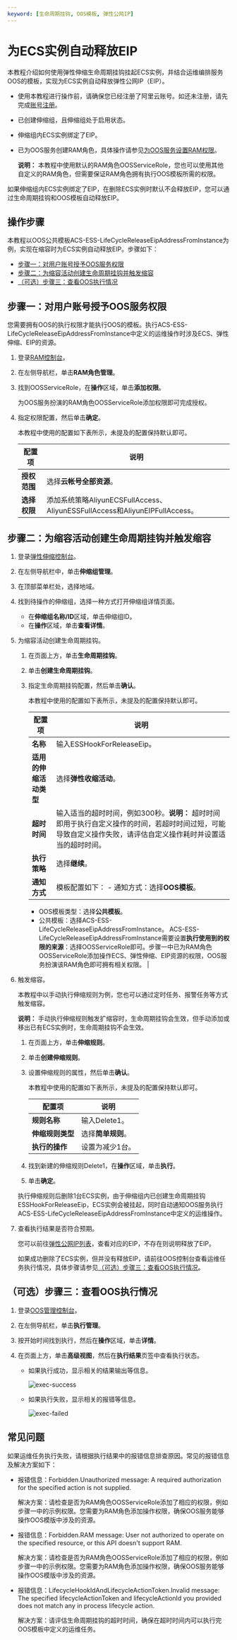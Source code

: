 ```yaml
---
keyword: [生命周期挂钩, OOS模板, 弹性公网IP]
---
```


# 为ECS实例自动释放EIP

本教程介绍如何使用弹性伸缩生命周期挂钩挂起ECS实例，并结合运维编排服务OOS的模板，实现为ECS实例自动释放弹性公网IP（EIP）。

-   使用本教程进行操作前，请确保您已经注册了阿里云账号。如还未注册，请先完成[账号注册](https://account.aliyun.com/register/register.htm?)。
-   已创建伸缩组，且伸缩组处于启用状态。
-   伸缩组内ECS实例绑定了EIP。
-   已为OOS服务创建RAM角色，具体操作请参见[为OOS服务设置RAM权限](https://help.aliyun.com/document_detail/120810.html)。

    **说明：** 本教程中使用默认的RAM角色OOSServiceRole，您也可以使用其他自定义的RAM角色，但需要保证RAM角色拥有执行OOS模板所需的权限。


如果伸缩组内ECS实例绑定了EIP，在删除ECS实例时默认不会释放EIP，您可以通过生命周期挂钩和OOS模板自动释放EIP。

## 操作步骤

本教程以OOS公共模板ACS-ESS-LifeCycleReleaseEipAddressFromInstance为例，实现在缩容时为ECS实例自动释放EIP。步骤如下：

-   [步骤一：对用户账号授予OOS服务权限](#section_s15_4c5_ood)
-   [步骤二：为缩容活动创建生命周期挂钩并触发缩容](#section_shy_jwq_ikb)
-   [（可选）步骤三：查看OOS执行情况](#section_9hc_1yk_mzz)

## 步骤一：对用户账号授予OOS服务权限

您需要拥有OOS的执行权限才能执行OOS的模板。执行ACS-ESS-LifeCycleReleaseEipAddressFromInstance中定义的运维操作时涉及ECS、弹性伸缩、EIP的资源。

1.  登录[RAM控制台](https://ram.console.aliyun.com/)。

2.  在左侧导航栏，单击**RAM角色管理**。

3.  找到OOSServiceRole，在**操作**区域，单击**添加权限**。

    为OOS服务扮演的RAM角色OOSServiceRole添加权限即可完成授权。

4.  指定权限配置，然后单击**确定**。

    本教程中使用的配置如下表所示，未提及的配置保持默认即可。

    |配置项|说明|
    |---|--|
    |**授权范围**|选择**云帐号全部资源**。|
    |**选择权限**|添加系统策略AliyunECSFullAccess、AliyunESSFullAccess和AliyunEIPFullAccess。|


## 步骤二：为缩容活动创建生命周期挂钩并触发缩容

1.  登录[弹性伸缩控制台](https://essnew.console.aliyun.com/)。

2.  在左侧导航栏中，单击**伸缩组管理**。

3.  在顶部菜单栏处，选择地域。

4.  找到待操作的伸缩组，选择一种方式打开伸缩组详情页面。

    -   在**伸缩组名称/ID**区域，单击伸缩组ID。
    -   在**操作**区域，单击**查看详情**。
5.  为缩容活动创建生命周期挂钩。

    1.  在页面上方，单击**生命周期挂钩**。

    2.  单击**创建生命周期挂钩**。

    3.  指定生命周期挂钩配置，然后单击**确认**。

        本教程中使用的配置如下表所示，未提及的配置保持默认即可。

        |配置项|说明|
        |---|--|
        |**名称**|输入ESSHookForReleaseEip。|
        |**适用的伸缩活动类型**|选择**弹性收缩活动**。|
        |**超时时间**|输入适当的超时时间，例如300秒。**说明：** 超时时间即用于执行自定义操作的时间，若超时时间过短，可能导致自定义操作失败，请评估自定义操作耗时并设置适当的超时时间。 |
        |**执行策略**|选择**继续**。|
        |**通知方式**|模板配置如下：        -   通知方式：选择**OOS模板**。
        -   OOS模板类型：选择**公共模板**。
        -   公共模板：选择ACS-ESS-LifeCycleReleaseEipAddressFromInstance。
ACS-ESS-LifeCycleReleaseEipAddressFromInstance需要设置**执行使用到的权限的来源**：选择OOSServiceRole即可。步骤一中已为RAM角色OOSServiceRole添加操作ECS、弹性伸缩、EIP资源的权限，OOS服务扮演该RAM角色即可拥有相关权限。 |

6.  触发缩容。

    本教程中以手动执行伸缩规则为例，您也可以通过定时任务、报警任务等方式触发缩容。

    **说明：** 手动执行伸缩规则触发扩缩容时，生命周期挂钩会生效，但手动添加或移出已有ECS实例时，生命周期挂钩不会生效。

    1.  在页面上方，单击**伸缩规则**。

    2.  单击**创建伸缩规则**。

    3.  设置伸缩规则的属性，然后单击**确认**。

        本教程中使用的配置如下表所示，未提及的配置保持默认即可。

        |配置项|说明|
        |---|--|
        |**规则名称**|输入Delete1。|
        |**伸缩规则类型**|选择**简单规则**。|
        |**执行的操作**|设置为减少1台。|

    4.  找到新建的伸缩规则Delete1，在**操作**区域，单击**执行**。

    5.  单击**确定**。

    执行伸缩规则后删除1台ECS实例，由于伸缩组内已创建生命周期挂钩ESSHookForReleaseEip，ECS实例会被挂起，同时自动通知OOS服务执行ACS-ESS-LifeCycleReleaseEipAddressFromInstance中定义的运维操作。

7.  查看执行结果是否符合预期。

    您可以前往[弹性公网IP列表](https://vpc.console.aliyun.com/eip/cn-hangzhou/eips)，查看对应的EIP，不存在则说明释放了EIP。

    如果成功删除了ECS实例，但并没有释放EIP，请前往OOS控制台查看运维任务执行情况，具体步骤请参见[（可选）步骤三：查看OOS执行情况](#section_9hc_1yk_mzz)。


## （可选）步骤三：查看OOS执行情况

1.  登录[OOS管理控制台](https://oos.console.aliyun.com/)。

2.  在左侧导航栏，单击**执行管理**。

3.  按开始时间找到执行，然后在**操作**区域，单击**详情**。

4.  在页面上方，单击**高级视图**，然后在**执行结果**页签中查看执行状态。

    -   如果执行成功，显示相关的结果输出等信息。

        ![exec-success](https://static-aliyun-doc.oss-cn-hangzhou.aliyuncs.com/assets/img/zh-CN/4282372061/p172855.png)

    -   如果执行失败，显示相关的报错等信息。

        ![exec-failed](https://static-aliyun-doc.oss-cn-hangzhou.aliyuncs.com/assets/img/zh-CN/4282372061/p172856.png)


## 常见问题

如果运维任务执行失败，请根据执行结果中的报错信息排查原因。常见的报错信息及解决方案如下：

-   报错信息：Forbidden.Unauthorized message: A required authorization for the specified action is not supplied.

    解决方案：请检查是否为RAM角色OOSServiceRole添加了相应的权限，例如步骤一中的示例权限。您需要为RAM角色添加操作权限，确保OOS服务能够操作OOS模版中涉及的资源。

-   报错信息：Forbidden.RAM message: User not authorized to operate on the specified resource, or this API doesn't support RAM.

    解决方案：请检查是否为RAM角色OOSServiceRole添加了相应的权限，例如步骤一中的示例权限。您需要为RAM角色添加操作权限，确保OOS服务能够操作OOS模版中涉及的资源。

-   报错信息：LifecycleHookIdAndLifecycleActionToken.Invalid message: The specified lifecycleActionToken and lifecycleActionId you provided does not match any in process lifecycle action.

    解决方案：请评估生命周期挂钩的超时时间，确保在超时时间内可以执行完OOS模板中定义的运维任务。


